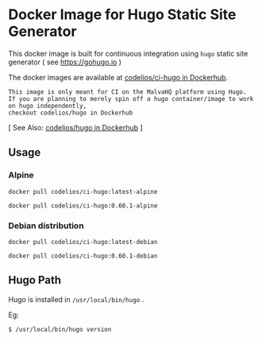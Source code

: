 # Docker Image for Hugo Static Site Generator

This docker image is built for continuous integration using `hugo` static site generator ( see https://gohugo.io )

The docker images are available at [codelios/ci-hugo in Dockerhub](https://hub.docker.com/r/codelios/ci-hugo).

```
This image is only meant for CI on the MalvaHQ platform using Hugo.
If you are planning to merely spin off a hugo container/image to work on hugo independently,
checkout codelios/hugo in Dockerhub
```
[ See Also: [codelios/hugo in Dockerhub](https://hub.docker.com/r/codelios/hugo) ]

## Usage

### Alpine

```
docker pull codelios/ci-hugo:latest-alpine
```

```
docker pull codelios/ci-hugo:0.60.1-alpine
```

### Debian distribution

```
docker pull codelios/ci-hugo:latest-debian
```

```
docker pull codelios/ci-hugo:0.60.1-debian
```

## Hugo Path

Hugo is installed in `/usr/local/bin/hugo` .

Eg:

```
$ /usr/local/bin/hugo version
```
